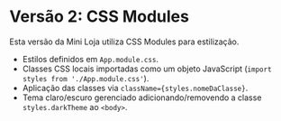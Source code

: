 # Versão 2: CSS Modules

Esta versão da Mini Loja utiliza CSS Modules para estilização.

- Estilos definidos em `App.module.css`.
- Classes CSS locais importadas como um objeto JavaScript (`import styles from './App.module.css'`).
- Aplicação das classes via `className={styles.nomeDaClasse}`.
- Tema claro/escuro gerenciado adicionando/removendo a classe `styles.darkTheme` ao `<body>`.
